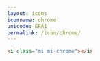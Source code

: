 ```yaml
---
layout: icons
iconname: chrome
unicode: EFA1
permalink: /icon/chrome/
---
```


``` html
<i class="mi mi-chrome"></i>
```

